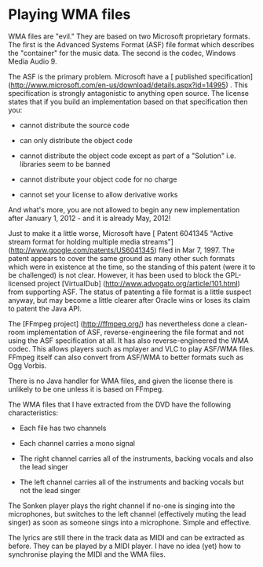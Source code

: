 #  Playing WMA files 

WMA files are "evil."
      They are based on two Microsoft proprietary formats. The first is
      the Advanced Systems Format (ASF) file format which describes the "container"
      for the music data. The second is the codec, Windows Media Audio 9.

The ASF is the primary problem. Microsoft have a
 [
	published specification] (http://www.microsoft.com/en-us/download/details.aspx?id=14995)
. This specification is strongly antagonistic
      to anything open source. The license states that if you build an implementation
      based on that specification then you:

+  cannot distribute the source code


+  can only distribute the object code


+  cannot distribute the object code except as part of a "Solution"
	  i.e. libraries seem to be banned


+  cannot distribute your object code for no charge


+  cannot set your license to allow derivative works


And what's more, you are not allowed to begin any new implementation after
      January 1, 2012 - and it is already May, 2012!

Just to make it a little worse, Microsoft have
 [ Patent 6041345
	"Active stream format for holding multiple media streams"] (http://www.google.com/patents/US6041345)
filed in Mar 7, 1997. The patent appears to cover the same ground as
      many other such formats which were in existence at the time, so the
      standing of this patent (were it to be challenged) is not clear.
      However, it has been used to block the GPL-licensed project
 [VirtualDub] (http://www.advogato.org/article/101.html)
from supporting ASF. The status of patenting a file format is a little
      suspect anyway, but may become a little clearer after Oracle wins or loses its claim
      to patent the Java API.

The
 [FFmpeg project] (http://ffmpeg.org/)
has nevertheless done a
      clean-room implementation of ASF, reverse-engineering the file format
      and not using the ASF specification at all. It has also reverse-engineered
      the WMA codec. This allows players such as mplayer and VLC to play ASF/WMA files.
      FFmpeg itself can also convert from ASF/WMA to better formats such as Ogg Vorbis.

There is no Java handler for WMA files, and given the license there is unlikely
      to be one unless it is based on FFmpeg.

The WMA files that I have extracted from the DVD have the following characteristics:

+  Each file has two channels


+  Each channel carries a mono signal


+  The right channel carries all of the instruments, backing vocals
	  and also the lead singer


+  The left channel carries all of the instruments and backing vocals
	  but not the lead singer




The Sonken player plays the right channel if no-one is singing into the
      microphones, but switches to the left channel (effectively muting the lead
      singer) as soon as someone sings into a microphone. Simple and effective.

The lyrics are still there in the track data as MIDI and can be extracted as
      before. They can be played by a MIDI player. I have no idea (yet) how
      to synchronise playing the MIDI and the WMA files.

